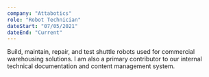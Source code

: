 ```yaml
---
company: "Attabotics"
role: "Robot Technician"
dateStart: "07/05/2021"
dateEnd: "Current"
---
```


Build, maintain, repair, and test shuttle robots used for commercial warehousing solutions. I am also a primary contributor to our internal technical documentation and content management system.